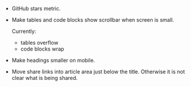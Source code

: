 -   GitHub stars metric.

-   Make tables and code blocks show scrollbar when screen is small.

    Currently:

    - tables overflow
    - code blocks wrap

-   Make headings smaller on mobile.

-   Move share links into article area just below the title.
    Otherwise it is not clear what is being shared.
